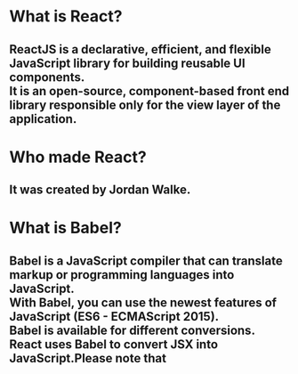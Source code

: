 # What is React?
##  ReactJS is a declarative, efficient, and flexible JavaScript library for building reusable UI components.<br> It is an open-source, component-based front end library responsible only for the view layer of the application.
# Who made React?
## It was created by Jordan Walke.
# What is Babel?
## Babel is a JavaScript compiler that can translate markup or programming languages into JavaScript.<br> With Babel, you can use the newest features of JavaScript (ES6 - ECMAScript 2015).<br>Babel is available for different conversions.<br> React uses Babel to convert JSX into JavaScript.Please note that <script type="text/babel">is needed for using Babel.
# How does Babel convert html code in React into valid code?
## Babel is a toolchain that is mainly used to convert ECMAScript 2015+ code into a backwards compatible version of JavaScript in current and older browsers or environments.<br>Here are the main things Babel can do for you:<br>Transform syntax<br>Polyfill features that are missing in your target environment (through a third-party polyfill such as core-js)<br>Source code transformations (codemods)
